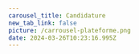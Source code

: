 ```yaml
---
carousel_title: Candidature
new_tab_link: false
picture: /carrousel-plateforme.png
date: 2024-03-26T10:23:16.995Z
---
```


